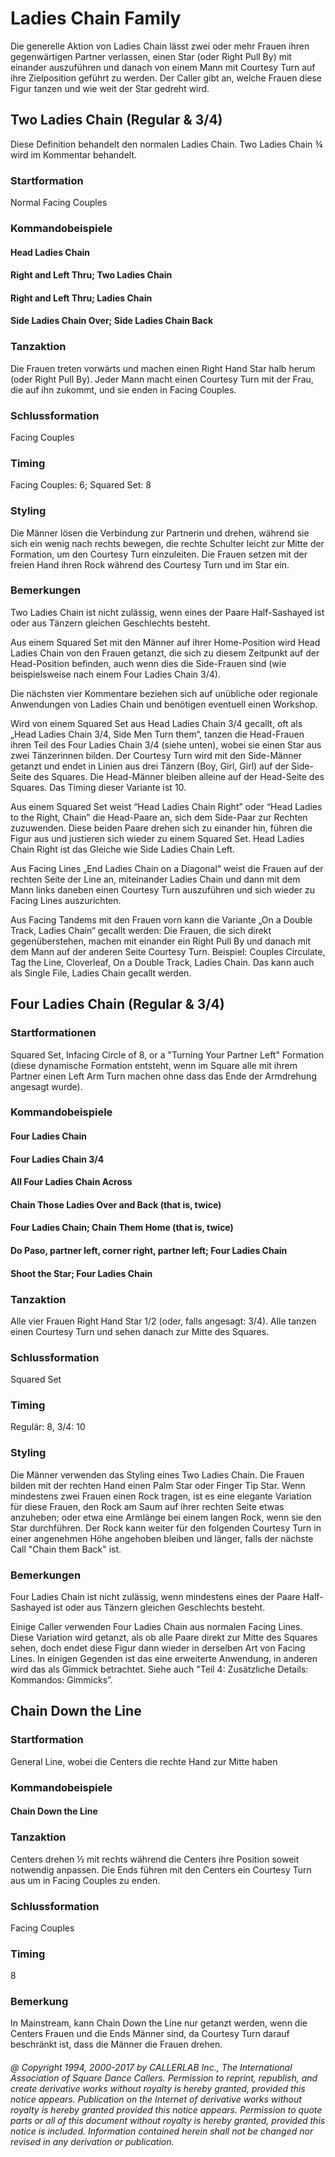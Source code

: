 
# Ladies Chain Family

Die generelle Aktion von Ladies Chain lässt zwei oder mehr Frauen ihren gegenwärtigen Partner verlassen, einen Star (oder Right Pull By) mit einander auszuführen und danach von einem Mann mit Courtesy Turn auf ihre Zielposition geführt zu werden. Der Caller gibt an, welche Frauen diese Figur tanzen und wie weit der Star gedreht wird.

## Two Ladies Chain (Regular & 3/4)

Diese Definition behandelt den normalen Ladies Chain. Two Ladies Chain ¾ wird im Kommentar behandelt.

### Startformation

Normal Facing Couples

### Kommandobeispiele

#### Head Ladies Chain
#### Right and Left Thru; Two Ladies Chain
#### Right and Left Thru; Ladies Chain
#### Side Ladies Chain Over; Side Ladies Chain Back

### Tanzaktion

Die Frauen treten vorwärts und machen einen Right Hand Star halb herum (oder Right Pull By). Jeder Mann macht einen Courtesy Turn mit der Frau, die auf ihn zukommt, und sie enden in Facing Couples.

### Schlussformation

Facing Couples

### Timing

Facing Couples: 6; Squared Set: 8

### Styling

Die Männer lösen die Verbindung zur Partnerin und drehen, während sie sich ein wenig nach rechts bewegen, die rechte Schulter leicht zur Mitte der Formation, um den Courtesy Turn einzuleiten. Die Frauen setzen mit der freien Hand ihren Rock während des Courtesy Turn und im Star ein.

### Bemerkungen
 
Two Ladies Chain ist nicht zulässig, wenn eines der Paare Half-Sashayed ist oder aus Tänzern gleichen Geschlechts besteht.

Aus einem Squared Set mit den Männer auf ihrer Home-Position wird Head Ladies Chain von den Frauen getanzt, die sich zu diesem Zeitpunkt auf der Head-Position befinden, auch wenn dies die Side-Frauen sind (wie beispielsweise nach einem Four Ladies Chain 3/4).

Die nächsten vier Kommentare beziehen sich auf unübliche oder regionale Anwendungen von Ladies Chain und benötigen eventuell einen Workshop.

Wird von einem Squared Set aus Head Ladies Chain 3/4 gecallt, oft als „Head Ladies Chain 3/4, Side Men Turn them“, tanzen die Head-Frauen ihren Teil des Four Ladies Chain 3/4 (siehe unten), wobei sie einen Star aus zwei Tänzerinnen bilden. Der Courtesy Turn wird mit den Side-Männer getanzt und endet in Linien aus drei Tänzern (Boy, Girl, Girl) auf der Side-Seite des Squares. Die Head-Männer bleiben alleine auf der Head-Seite des Squares. Das Timing dieser Variante ist 10.

Aus einem Squared Set weist “Head Ladies Chain Right” oder “Head Ladies to the Right, Chain” die Head-Paare an, sich dem Side-Paar zur Rechten zuzuwenden. Diese beiden Paare drehen sich zu einander hin, führen die Figur aus und justieren sich wieder zu einem Squared Set. Head Ladies Chain Right ist das Gleiche wie Side Ladies Chain Left.

Aus Facing Lines „End Ladies Chain on a Diagonal“ weist die Frauen auf der rechten Seite der Line an, miteinander Ladies Chain und dann mit dem Mann links daneben einen Courtesy Turn auszuführen und sich wieder zu Facing Lines auszurichten.

Aus Facing Tandems mit den Frauen vorn kann die Variante „On a Double Track, Ladies Chain“ gecallt werden: Die Frauen, die sich direkt gegenüberstehen, machen mit einander ein Right Pull By und danach mit dem Mann auf der anderen Seite Courtesy Turn. Beispiel: Couples Circulate, Tag the Line, Cloverleaf, On a Double Track, Ladies Chain. Das kann auch als Single File, Ladies Chain gecallt werden.

## Four Ladies Chain (Regular & 3/4)

### Startformationen

Squared Set, Infacing Circle of 8, or a "Turning Your Partner Left" Formation (diese dynamische Formation entsteht, wenn im Square alle mit ihrem Partner einen Left Arm Turn machen ohne dass das Ende der Armdrehung angesagt wurde).

### Kommandobeispiele

#### Four Ladies Chain
#### Four Ladies Chain 3/4
#### All Four Ladies Chain Across
#### Chain Those Ladies Over and Back (that is, twice)
#### Four Ladies Chain; Chain Them Home (that is, twice)
#### Do Paso, partner left, corner right, partner left; Four Ladies Chain
#### Shoot the Star; Four Ladies Chain

### Tanzaktion

Alle vier Frauen Right Hand Star 1/2 (oder, falls angesagt: 3/4). Alle tanzen einen Courtesy Turn und sehen danach zur Mitte des Squares.

### Schlussformation

Squared Set

### Timing

Regulär: 8, 3/4: 10

### Styling

Die Männer verwenden das Styling eines Two Ladies Chain. Die Frauen bilden mit der rechten Hand einen Palm Star oder Finger Tip Star. Wenn mindestens zwei Frauen einen Rock tragen, ist es eine elegante Variation für diese Frauen, den Rock am Saum auf ihrer rechten Seite etwas anzuheben; oder etwa eine Armlänge bei einem langen Rock, wenn sie den Star durchführen. Der Rock kann weiter für den folgenden Courtesy Turn in einer angenehmen Höhe angehoben bleiben und länger, falls der nächste Call "Chain them Back" ist.

### Bemerkungen

Four Ladies Chain ist nicht zulässig, wenn mindestens eines der Paare Half-Sashayed ist oder aus Tänzern gleichen Geschlechts besteht.

Einige Caller verwenden Four Ladies Chain aus normalen Facing Lines. Diese Variation wird getanzt, als ob alle Paare direkt zur Mitte des Squares sehen, doch endet diese Figur dann wieder in derselben Art von Facing Lines. In einigen Gegenden ist das eine erweiterte Anwendung, in anderen wird das als Gimmick betrachtet. Siehe auch "Teil 4: Zusätzliche Details: Kommandos: Gimmicks”.

## Chain Down the Line

### Startformation
 
General Line, wobei die Centers die rechte Hand zur Mitte haben

### Kommandobeispiele

#### Chain Down the Line

### Tanzaktion

Centers drehen ½ mit rechts während die Centers ihre Position soweit notwendig anpassen. Die Ends führen mit den Centers ein Courtesy Turn aus um in Facing Couples zu enden.

### Schlussformation

Facing Couples

### Timing

8

### Bemerkung

In Mainstream, kann Chain Down the Line nur getanzt werden, wenn die Centers Frauen und die Ends Männer sind, da Courtesy Turn darauf beschränkt ist, dass die Männer die Frauen drehen.

###### @ Copyright 1994, 2000-2017 by CALLERLAB Inc., The International Association of Square Dance Callers. Permission to reprint, republish, and create derivative works without royalty is hereby granted, provided this notice appears. Publication on the Internet of derivative works without royalty is hereby granted provided this notice appears. Permission to quote parts or all of this document without royalty is hereby granted, provided this notice is included. Information contained herein shall not be changed nor revised in any derivation or publication.

